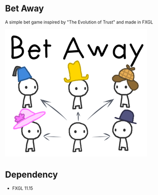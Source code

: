 # Bet Away
A simple bet game inspired by "The Evolution of Trust" and made in FXGL

<img width="467" alt="" src="https://github.com/Keuxd/Bet-Away/blob/main/src/assets/textures/bet_away.png">

# Dependency
- FXGL 11.15
